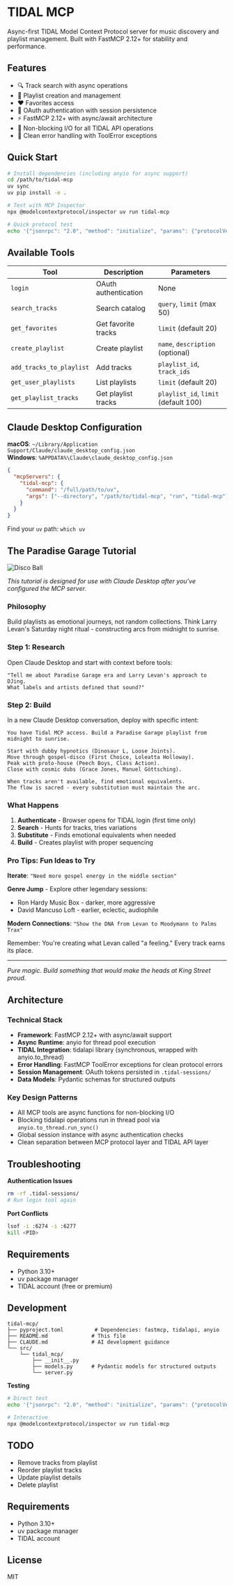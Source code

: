 # TIDAL MCP

Async-first TIDAL Model Context Protocol server for music discovery and playlist management. Built with FastMCP 2.12+ for stability and performance.

## Features

- 🔍 Track search with async operations
- 🎵 Playlist creation and management  
- ❤️ Favorites access
- 🔐 OAuth authentication with session persistence
- ⚡ FastMCP 2.12+ with async/await architecture
- 🚀 Non-blocking I/O for all TIDAL API operations
- 🎯 Clean error handling with ToolError exceptions

## Quick Start

```bash
# Install dependencies (including anyio for async support)
cd /path/to/tidal-mcp
uv sync
uv pip install -e .

# Test with MCP Inspector
npx @modelcontextprotocol/inspector uv run tidal-mcp

# Quick protocol test
echo '{"jsonrpc": "2.0", "method": "initialize", "params": {"protocolVersion": "2024-11-05", "capabilities": {}, "clientInfo": {"name": "test", "version": "1.0.0"}}, "id": 1}' | uv run tidal-mcp
```

## Available Tools

| Tool | Description | Parameters |
|------|-------------|------------|
| `login` | OAuth authentication | None |
| `search_tracks` | Search catalog | `query`, `limit` (max 50) |
| `get_favorites` | Get favorite tracks | `limit` (default 20) |
| `create_playlist` | Create playlist | `name`, `description` (optional) |
| `add_tracks_to_playlist` | Add tracks | `playlist_id`, `track_ids` |
| `get_user_playlists` | List playlists | `limit` (default 20) |
| `get_playlist_tracks` | Get playlist tracks | `playlist_id`, `limit` (default 100) |

## Claude Desktop Configuration

**macOS**: `~/Library/Application Support/Claude/claude_desktop_config.json`  
**Windows**: `%APPDATA%\Claude\claude_desktop_config.json`

```json
{
  "mcpServers": {
    "tidal-mcp": {
      "command": "/full/path/to/uv",
      "args": ["--directory", "/path/to/tidal-mcp", "run", "tidal-mcp"]
    }
  }
}
```

Find your `uv` path: `which uv`

## The Paradise Garage Tutorial

![Disco Ball](./assets/Art%20Disco%20Ball%20GIF%20by%20mr.%20div.gif)

*This tutorial is designed for use with Claude Desktop after you've configured the MCP server.*

### Philosophy

Build playlists as emotional journeys, not random collections. Think Larry Levan's Saturday night ritual - constructing arcs from midnight to sunrise.

### Step 1: Research

Open Claude Desktop and start with context before tools:

```
"Tell me about Paradise Garage era and Larry Levan's approach to DJing.
What labels and artists defined that sound?"
```

### Step 2: Build

In a new Claude Desktop conversation, deploy with specific intent:

```
You have Tidal MCP access. Build a Paradise Garage playlist from midnight to sunrise.

Start with dubby hypnotics (Dinosaur L, Loose Joints). 
Move through gospel-disco (First Choice, Loleatta Holloway). 
Peak with proto-house (Peech Boys, Class Action). 
Close with cosmic dubs (Grace Jones, Manuel Göttsching).

When tracks aren't available, find emotional equivalents. 
The flow is sacred - every substitution must maintain the arc.
```

### What Happens

1. **Authenticate** - Browser opens for TIDAL login (first time only)
2. **Search** - Hunts for tracks, tries variations
3. **Substitute** - Finds emotional equivalents when needed
4. **Build** - Creates playlist with proper sequencing

### Pro Tips: Fun Ideas to Try

**Iterate**: `"Need more gospel energy in the middle section"`

**Genre Jump** - Explore other legendary sessions: 
- Ron Hardy Music Box - darker, more aggressive
- David Mancuso Loft - earlier, eclectic, audiophile

**Modern Connections**: `"Show the DNA from Levan to Moodymann to Palms Trax"`

Remember: You're creating what Levan called "a feeling." Every track earns its place.

---

*Pure magic. Build something that would make the heads at King Street proud.*

## Architecture

### Technical Stack
- **Framework**: FastMCP 2.12+ with async/await support
- **Async Runtime**: anyio for thread pool execution
- **TIDAL Integration**: tidalapi library (synchronous, wrapped with anyio.to_thread)
- **Error Handling**: FastMCP ToolError exceptions for clean protocol errors
- **Session Management**: OAuth tokens persisted in `.tidal-sessions/`
- **Data Models**: Pydantic schemas for structured outputs

### Key Design Patterns
- All MCP tools are async functions for non-blocking I/O
- Blocking tidalapi operations run in thread pool via `anyio.to_thread.run_sync()`
- Global session instance with async authentication checks
- Clean separation between MCP protocol layer and TIDAL API layer

## Troubleshooting

**Authentication Issues**
```bash
rm -rf .tidal-sessions/
# Run login tool again
```

**Port Conflicts**
```bash
lsof -i :6274 -i :6277
kill <PID>
```

## Requirements

- Python 3.10+
- uv package manager
- TIDAL account (free or premium)

## Development

```
tidal-mcp/
├── pyproject.toml          # Dependencies: fastmcp, tidalapi, anyio
├── README.md              # This file
├── CLAUDE.md              # AI development guidance
└── src/
    └── tidal_mcp/
        ├── __init__.py
        ├── models.py      # Pydantic models for structured outputs
        └── server.py
```

**Testing**
```bash
# Direct test
echo '{"jsonrpc": "2.0", "method": "initialize", "params": {"protocolVersion": "2024-11-05", "capabilities": {}, "clientInfo": {"name": "test", "version": "1.0.0"}}, "id": 1}' | uv run tidal-mcp

# Interactive
npx @modelcontextprotocol/inspector uv run tidal-mcp
```

## TODO

- Remove tracks from playlist
- Reorder playlist tracks
- Update playlist details
- Delete playlist

## Requirements

- Python 3.10+
- uv package manager
- TIDAL account

## License

MIT